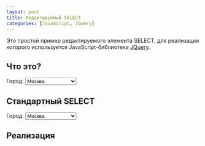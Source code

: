 ```yaml
---
layout: post
title: Редактируемый SELECT
categories: [JavaScript, JQuery]
---
```


Это простой пример редактируемого элемента SELECT, для реализации которого используется JavaScript-библиотека [JQuery](https://ru.wikipedia.org/wiki/JQuery).

## Что это?

<section id="Cities">
    <label id="LabelSelect">Город:</label>
    <select id="OriginalSelect" class="form-control">
        <option value="1">Москва</option>
        <option value="2">Санкт-Петербург</option>
        <option value="3">Новосибирск</option>
        <option value="4">Екатеринбург</option>
        <option value="5">Нижний Новгород</option>
        <option value="6">Казань</option>
        <option value="7">Челябинск</option>
        <option value="8">Омск</option>
        <option value="9">Самара</option>
        <option value="11">Ростов-на-Дону</option>
        <option value="12">Уфа</option>
        <option value="13">Красноярск</option>
        <option value="14">Пермь</option>
        <option value="15">Воронеж</option>
        <option value="16">Волгоград</option>
        <option value="17">Саратов</option>
        <option value="18">Краснодар</option>
        <option value="19">Тольятти</option>
        <option value="20">Тюмень</option>
    </select>
</section>

## Стандартный SELECT

<section id="CitiesStandart">
    <label id="LabelSelectStandart">Город:</label>
    <select id="OriginalSelectStandart" class="form-control">
        <option value="1">Москва</option>
        <option value="2">Санкт-Петербург</option>
        <option value="3">Новосибирск</option>
        <option value="4">Екатеринбург</option>
        <option value="5">Нижний Новгород</option>
        <option value="6">Казань</option>
        <option value="7">Челябинск</option>
        <option value="8">Омск</option>
        <option value="9">Самара</option>
        <option value="11">Ростов-на-Дону</option>
        <option value="12">Уфа</option>
        <option value="13">Красноярск</option>
        <option value="14">Пермь</option>
        <option value="15">Воронеж</option>
        <option value="16">Волгоград</option>
        <option value="17">Саратов</option>
        <option value="18">Краснодар</option>
        <option value="19">Тольятти</option>
        <option value="20">Тюмень</option>
    </select>
</section>

## Реализация

<script>
        $(function () {
            $("#OriginalSelect").editableSelect();
        });
</script>